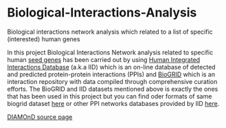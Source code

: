 # Biological-Interactions-Analysis
Biological interactions network analysis which related to a list of specific (interested) human genes

In this project Biological Interactions Network analysis related to specific  human [seed genes](https://github.com/AAbasinejad/Biological-Interactions-Analysis/blob/master/seed_genes.txt) has been carried out by using [Human Integrated Interactions Database](http://iid.ophid.utoronto.ca/static/download/human_annotated_PPIs.txt.gz) (a.k.a IID) which is an on-line database of detected and predicted protein-protein interactions (PPIs) and [BioGRID](https://downloads.thebiogrid.org/Download/BioGRID/Release-Archive/BIOGRID-3.5.168/BIOGRID-ORGANISM-3.5.168.tab2.zip) which is an interaction repository with data compiled through comprehensive curation efforts.
The BioGRID and IID datasets mentioned above is exactly the ones that has been used in this project but you can find oder formats of same biogrid dataset [here](https://downloads.thebiogrid.org/BioGRID/Release-Archive/BIOGRID-3.5.168/) or other PPI networks databases provided by IID [here](http://iid.ophid.utoronto.ca/search_by_proteins/).








[DIAMOnD source page](https://github.com/barabasilab/DIAMOnD.git)
